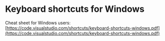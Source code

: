 # Keyboard shortcuts for Windows

Cheat sheet for Windows users: [https://code.visualstudio.com/shortcuts/keyboard-shortcuts-windows.pdf](https://code.visualstudio.com/shortcuts/keyboard-shortcuts-windows.pdf)
